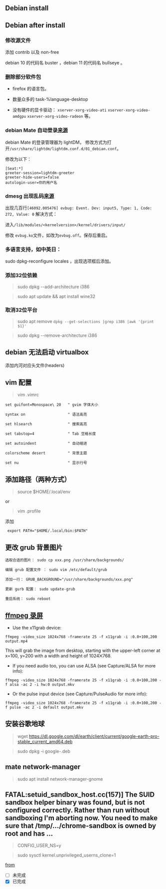 ## Debian install


## Debian after install

### 修改源文件

添加 contrib 以及 non-free

debian 10 的代码名 buster ，debian 11 的代码名 bullseye 。

> 


### 删除部分软件包

- firefox 的语言包。

- 数量众多的 task-%language-desktop

- 没有硬件的显卡驱动： `xserver-xorg-video-ati` `xserver-xorg-video-amdgpu` `xserver-xorg-video-radeon` 等。



### debian Mate 自动登录[来源](https://ubuntu-mate.community/t/auto-login-to-the-desktop/60)

  debian Mate 的登录管理器为 lightDM， 修改方式为打开`/usr/share/lightdm/lightdm.conf.d/01_debian.conf`。
  
  修改为以下：
  
  ```
[Seat:*]
greeter-session=lightdm-greeter
greeter-hide-users=false
autologin-user=你的用户名
```

### dmesg 出现乱码[来源](http://forums.debian.net/viewtopic.php?t=8457)

出现几百行`[46092.005476] evbug: Event. Dev: input5, Type: 1, Code: 272, Value: 0`
解决方式：

  进入`/lib/modules/<kernelversion>/kernel/drivers/input/`
  
  修改 `evbug.ko`文件，如改为`evbug.off`。保存后重启。
  
  
### 多语言支持，如中英日：
  
 sudo dpkg-reconfigure locales ，出现选项框后添加。
 
 
### 添加32位依赖
 
 > sudo dpkg --add-architecture i386 
 
 >  sudo apt update && apt install wine32 
 
 ### 取消32位平台
 
> sudo apt remove `dpkg --get-selections |grep i386 |awk '{print $1}'`
 
> sudo dpkg --remove-architecture i386
 

## debian 无法启动 virtualbox

添加内河对应头文件(headers)

## vim 配置

> vim .vimrc

```
set guifont=Monospace\ 20   " gvim 字体大小

syntax on                   " 语法高亮

set hlsearch                " 搜索高亮

set tabstop=4               " Tab 空格长度

set autoindent              " 自动缩进

colorscheme desert          " 背景主题

set nu                      " 显示行号
```

## 添加路径（两种方式）

> source $HOME/.local/env 

or

> vim .profile

添加

```
 export PATH="$HOME/.local/bin:$PATH"
```


## 更改 grub 背景图片

    选取合适的图片： sudo cp xxx.png /usr/share/backgrounds/

    编辑 grub 配置文件 ： sudo vim /etc/default/grub

    添加一行： GRUB_BACKGROUND="/usr/share/backgrounds/xxx.png"

    更新 gurb 配置： sudo update-grub

    重启系统： sudo reboot

## [ffmpeg 录屏](https://trac.ffmpeg.org/wiki/Capture/Desktop)


- Use the x11grab device:

`ffmpeg -video_size 1024x768 -framerate 25 -f x11grab -i :0.0+100,200 output.mp4`

This will grab the image from desktop, starting with the upper-left corner at x=100, y=200 with a width and height of 1024⨉768.

- If you need audio too, you can use ALSA (see Capture/ALSA for more info):

`ffmpeg -video_size 1024x768 -framerate 25 -f x11grab -i :0.0+100,200 -f alsa -ac 2 -i hw:0 output.mkv`

- Or the pulse input device (see Capture/PulseAudio for more info):

`ffmpeg -video_size 1024x768 -framerate 25 -f x11grab -i :0.0+100,200 -f pulse -ac 2 -i default output.mkv`


## 安装谷歌地球

> wget https://dl.google.com/dl/earth/client/current/google-earth-pro-stable_current_amd64.deb

> sudo dpkg -i google-.deb

## mate network-manager

> sudo apt install network-manager-gnome

## FATAL:setuid_sandbox_host.cc(157)] The SUID sandbox helper binary was found, but is not configured correctly. Rather than run without sandboxing I'm aborting now. You need to make sure that /tmp/.../chrome-sandbox is owned by root and has ...

> CONFIG_USER_NS=y

> sudo sysctl kernel.unprivileged_userns_clone=1

[from](https://github.com/electron/electron/issues/17972)


- [ ] 未完成
- [X] 已完成
